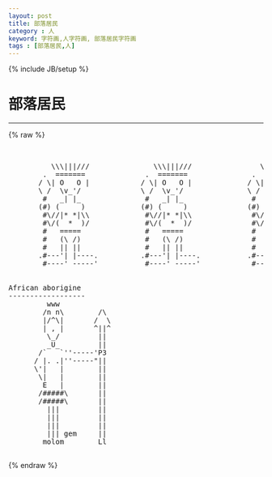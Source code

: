 ```yaml
---
layout: post
title: 部落居民
category : 人
keyword: 字符画,人字符画, 部落居民字符画
tags : [部落居民,人]
---
```

{% include JB/setup %}
# 部落居民
---
{% raw %}
<pre>


          \\\|||///               \\\|||///                \\\|||///
        .  =======              .  =======               .  =======
       / \| O   O |            / \| O   O |             / \| O   O |
       \ /  \v_&#039;/              \ /  \v_&#039;/               \ /  \v_&#039;/
        #   _| |_               #   _| |_                #   _| |_
       (#) (     )             (#) (     )              (#) (     )
        #\//|* *|\\             #\//|* *|\\              #\//|* *|\\
        #\/(  *  )/             #\/(  *  )/              #\/(  *  )/
        #   =====               #   =====                #   =====
        #   (\ /)               #   (\ /)                #   (\ /)
        #   || ||               #   || ||                #   || ||
       .#---&#039;| |----.          .#---&#039;| |----.           .#---&#039;| |----.
        #----&#039; -----&#039;           #----&#039; -----&#039;            #----&#039; -----&#039;


African aborigine
------------------
         www
        /n n\        /\
        |/^\|       /  \
        | , |       ^||^
         \_/         ||
         _U_         ||
       /`   `&#039;&#039;-----&#039;P3
      / |. .|&#039;&#039;-----&quot;||
      \&#039;|   |        ||
       \|   |        ||
        E   |        ||
       /#####\       ||
       /#####\       ||
         |||         ||
         |||         ||
         |||         ||
         ||| gem     ||
        molom        Ll
 </pre>
{% endraw %}
